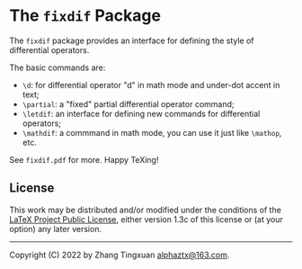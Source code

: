 # The `fixdif` Package

The `fixdif` package provides an interface for defining the style of differential operators.

The basic commands are:

- `\d`: for differential operator "d" in math mode and under-dot accent in text;
- `\partial`: a "fixed" partial differential operator command;
- `\letdif`: an interface for defining new commands for differential operators;
- `\mathdif`: a commmand in math mode, you can use it just like `\mathop`, etc.

See `fixdif.pdf` for more. Happy TeXing!

## License

This work may be distributed and/or modified under the conditions of
the [LaTeX Project Public License](http://www.latex-project.org/lppl.txt),
either version 1.3c of this license or (at your option) any later version.

------

Copyright (C) 2022 by Zhang Tingxuan <alphaztx@163.com>.
